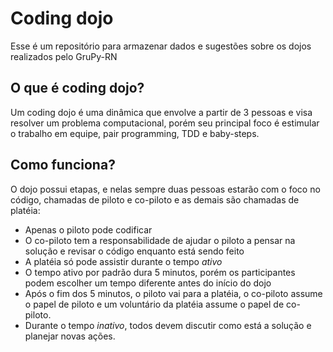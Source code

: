 # Coding dojo

Esse é um repositório para armazenar dados e sugestões sobre os dojos realizados pelo GruPy-RN

## O que é coding dojo?

Um coding dojo é uma dinâmica que envolve a partir de 3 pessoas e visa resolver um problema computacional, porém seu principal foco é estimular o trabalho em equipe, pair programming, TDD e baby-steps.

## Como funciona?

O dojo possui etapas, e nelas sempre duas pessoas estarão com o foco no código, chamadas de piloto e co-piloto e as demais são chamadas de platéia:

- Apenas o piloto pode codificar
- O co-piloto tem a responsabilidade de ajudar o piloto a pensar na solução e revisar o código enquanto está sendo feito
- A platéia só pode assistir durante o tempo *ativo*
- O tempo ativo por padrão dura 5 minutos, porém os participantes podem escolher um tempo diferente antes do início do dojo
- Após o fim dos 5 minutos, o piloto vai para a platéia, o co-piloto assume o papel de piloto e um voluntário da platéia assume o papel de co-piloto.
- Durante o tempo *inativo*, todos devem discutir como está a solução e planejar novas ações.